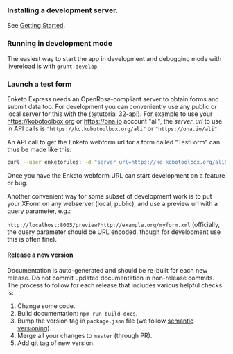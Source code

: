 ### Installing a development server.

See [Getting Started](./tutorial-00-getting-started.html).

### Running in development mode

The easiest way to start the app in development and debugging mode with livereload is with `grunt develop`.

### Launch a test form

Enketo Express needs an OpenRosa-compliant server to obtain forms and submit data too. For development you can conveniently use any public or local server for this with the {@tutorial 32-api}.
For example to use your https://kobotoolbox.org or https://ona.io account "ali", the _server\_url_ to use in API calls is `"https://kc.kobotoolbox.org/ali"` or `"https://ona.io/ali"`.

An API call to get the Enketo webform url for a form called "TestForm" can thus be made like this:

```bash
curl --user enketorules: -d "server_url=https://kc.kobotoolbox.org/ali&form_id=TestForm" http://localhost:8005/api/v2/survey

```

Once you have the Enketo webform URL can start development on a feature or bug. 

Another convenient way for some subset of development work is to put your XForm on any webserver (local, public), and use a preview url with a query parameter, e.g.:

`http://localhost:8005/preview?http://example.org/myform.xml` (officially, the query parameter should be URL encoded, though for development use this is often fine).

#### Release a new version

Documentation is auto-generated and should be re-built for each new release. Do not commit updated documentation in non-release commits. The process to follow for each release that includes various helpful checks is:

1. Change some code.
2. Build documentation: `npm run build-docs`.
3. Bump the version tag in `package.json` file (we follow [semantic versioning](https://semver.org/)).
4. Merge all your changes to `master` (through PR).
5. Add git tag of new version.
